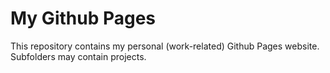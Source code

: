 # My Github Pages

This repository contains my personal (work-related) Github Pages website. Subfolders may contain projects.
